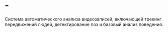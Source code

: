 # -
Система автоматического анализа видеозаписей, включающей трекинг передвижений людей, детектирование поз и базовый анализ поведения.
